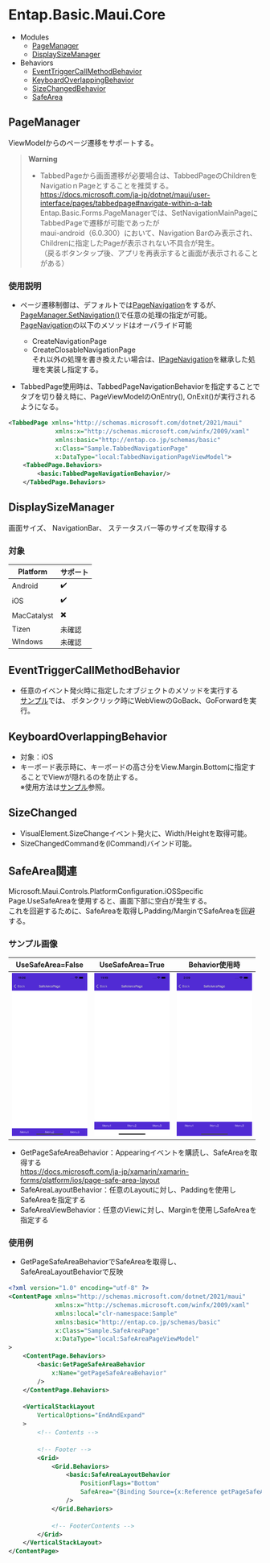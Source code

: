 # Entap.Basic.Maui.Core
* Modules
  * [PageManager](#pagemanager)  
  * [DisplaySizeManager](#displaysizemanager)  
* Behaviors
  * [EventTriggerCallMethodBehavior](#eventtriggercallmethodbehavior)
  * [KeyboardOverlappingBehavior](#keyboardoverlappingbehavior)
  * [SizeChangedBehavior](#sizechangedbehavior)
  * [SafeArea](#safearea関連)


## PageManager
ViewModelからのページ遷移をサポートする。

> **Warning**
> * TabbedPageから画面遷移が必要場合は、TabbedPageのChildrenをNavigatioｎPageとすることを推奨する。  
> https://docs.microsoft.com/ja-jp/dotnet/maui/user-interface/pages/tabbedpage#navigate-within-a-tab
> Entap.Basic.Forms.PageManagerでは、SetNavigationMainPageにTabbedPageで遷移が可能であったが  
> maui-android（6.0.300）において、Navigation Barのみ表示され、Childrenに指定したPageが表示されない不具合が発生。  
> （戻るボタンタップ後、アプリを再表示すると画面が表示されることがある）  
  
### 使用説明  
* ページ遷移制御は、デフォルトでは[PageNavigation](/source/Entap.Basic.Maui.Core/Entap.Basic.Maui.Core/Shared/PageManager/PageNavigation/PageNavigation.cs)をするが、[PageManager.SetNavigation()](/source/Entap.Basic.Maui.Core/Entap.Basic.Maui.Core/Shared/PageManager/PageManager.cs#L24)で任意の処理の指定が可能。　　
[PageNavigation](/source/Entap.Basic.Maui.Core/Entap.Basic.Maui.Core/Shared/PageManager/PageNavigation/PageNavigation.cs)の以下のメソッドはオーバライド可能　
    * CreateNavigationPage  
    * CreateClosableNavigationPage  
それ以外の処理を書き換えたい場合は、[IPageNavigation](/source/Entap.Basic.Maui.Core/Entap.Basic.Maui.Core/Shared/PageManager/PageNavigation/IPageNavigation.cs)を継承した処理を実装し指定する。

  
* TabbedPage使用時は、TabbedPageNavigationBehaviorを指定することで  
タブを切り替え時に、PageViewModelのOnEntry(), OnExit()が実行されるようになる。
```xml
<TabbedPage xmlns="http://schemas.microsoft.com/dotnet/2021/maui"
             xmlns:x="http://schemas.microsoft.com/winfx/2009/xaml"
             xmlns:basic="http://entap.co.jp/schemas/basic"
             x:Class="Sample.TabbedNavigationPage"
             x:DataType="local:TabbedNavigationPageViewModel">
    <TabbedPage.Behaviors>
        <basic:TabbedPageNavigationBehavior/>
    </TabbedPage.Behaviors>
```
## DisplaySizeManager
画面サイズ、 NavigationBar、 ステータスバー等のサイズを取得する
### 対象
| Platform | サポート |
| -------- | ------- |
| Android | ✔️ |
| iOS | ✔️ |
| MacCatalyst | ✖️ |
| Tizen | 未確認 |
| WIndows | 未確認 |

## EventTriggerCallMethodBehavior
* 任意のイベント発火時に指定したオブジェクトのメソッドを実行する  
[サンプル](/source/Entap.Basic.Maui.Core/README.md#eventtriggercallmethodbehavior)では、
ボタンクリック時にWebViewのGoBack、GoForwardを実行。  

## KeyboardOverlappingBehavior
* 対象：iOS  
* キーボード表示時に、キーボードの高さ分をView.Margin.Bottomに指定することでViewが隠れるのを防止する。  
※使用方法は[サンプル](/source/Entap.Basic.Maui.Core/Sample/Sample/UI/Pages/KeyboardOverlapping/KeyboardOverlappingPage.xaml)参照。  

## SizeChanged
* VisualElement.SizeChangeイベント発火に、Width/Heightを取得可能。
* SizeChangedCommandを(ICommand<Size>)バインド可能。

## SafeArea関連  
Microsoft.Maui.Controls.PlatformConfiguration.iOSSpecific  
Page.UseSafeAreaを使用すると、画面下部に空白が発生する。  
これを回避するために、SafeAreaを取得しPadding/MarginでSafeAreaを回避する。  
### サンプル画像
| UseSafeArea=False | UseSafeArea=True | Behavior使用時 |
| -------- | ------- | ------- |
| <img src="images/useSafeArea_false.png" width="150" /> |  <img src="images/useSafeArea_true.png" width="150" /> | <img src="images/use_SafeAreaBehavior.png" width="150" /> |

* GetPageSafeAreaBehavior：Appearingイベントを購読し、SafeAreaを取得する　<br/>
 https://docs.microsoft.com/ja-jp/xamarin/xamarin-forms/platform/ios/page-safe-area-layout
* SafeAreaLayoutBehavior：任意のLayoutに対し、Paddingを使用しSafeAreaを指定する　　
* SafeAreaViewBehavior：任意のViewに対し、Marginを使用しSafeAreaを指定する　　

### 使用例
* GetPageSafeAreaBehaviorでSafeAreaを取得し、SafeAreaLayoutBehaviorで反映
```xml
<?xml version="1.0" encoding="utf-8" ?>
<ContentPage xmlns="http://schemas.microsoft.com/dotnet/2021/maui"
             xmlns:x="http://schemas.microsoft.com/winfx/2009/xaml"
             xmlns:local="clr-namespace:Sample"
             xmlns:basic="http://entap.co.jp/schemas/basic"
             x:Class="Sample.SafeAreaPage"
             x:DataType="local:SafeAreaPageViewModel"
>
    <ContentPage.Behaviors>
        <basic:GetPageSafeAreaBehavior
            x:Name="getPageSafeAreaBehavior"
        />
    </ContentPage.Behaviors>

    <VerticalStackLayout
        VerticalOptions="EndAndExpand"
    >
        <!-- Contents -->

        <!-- Footer -->
        <Grid>
            <Grid.Behaviors>
                <basic:SafeAreaLayoutBehavior
                    PositionFlags="Bottom"
                    SafeArea="{Binding Source={x:Reference getPageSafeAreaBehavior}, Path=SafeArea}"
                />
            </Grid.Behaviors>

            <!-- FooterContents -->
        </Grid>
    </VerticalStackLayout>
</ContentPage>
```
